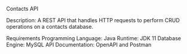 Contacts API 

Description:
A REST API that handles HTTP requests to perform CRUD operations on a contacts database.

Requirements
Programming Language: Java
Runtime: JDK 11
Database Engine: MySQL
API Documentation: OpenAPI and Postman
